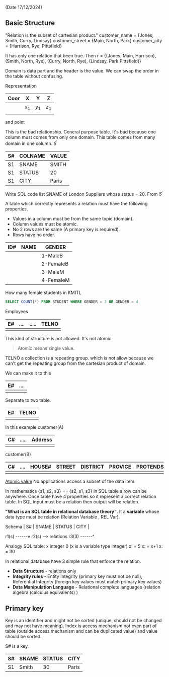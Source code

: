 (Date 17/12/2024)
## Basic Structure
"Relation is the subset of cartesian product."
customer_name = {Jones, Smith, Curry, Lindsay}
customer_street = {Main, North, Park}
customer_city = {Harrison, Rye, Pittsfield}

It has only one relation that been true.
Then r = {(Jones, Main, Harrison), (Smith, North, Rye), (Curry, North, Rye), (Lindsay, Park Pittsfield)}

Domain is data part and the header is the value. We can swap the order in the table without confusing. 

Representation

| Coor | X       | Y       | Z       |
| ---- | ------- | ------- | ------- |
|      | $x_{1}$ | $y_{1}$ | $z_{1}$ |
|      |         |         |         |
and point

This is the bad relationship. General purpose table. It's bad because one column must comes from only one domain. This table comes from many domain in one column.
$S^{'}$

| S#  | COLNAME | VALUE |
| --- | ------- | ----- |
| S1  | SNAME   | SMITH |
| S1  | STATUS  | 20    |
| S1  | CITY    | Paris |
Write SQL code list SNAME of London Suppliers whose status = 20. From $S^{'}$

A table which correctly represents a relation must have the following properties.
- Values in a column must be from the same topic (domain).
- Column values must be atomic.
- No 2 rows are the same (A primary key is required).
- Rows have no order.


| ID# | NAME | GENDER    |
| --- | ---- | --------- |
|     |      | 1-MaleB   |
|     |      | 2-FemaleB |
|     |      | 3-MaleM   |
|     |      | 4-FemaleM |
How many female students in KMITL
```sql
SELECT COUNT(*) FROM STUDENT WHERE GENDER = 2 OR GENDER = 4
```

Employees

| E#  | .... | ..... | TELNO |
| --- | ---- | ----- | ----- |
|     |      |       |       |
This kind of structure is not allowed. It's not atomic.
> Atomic means single value.

TELNO a collection is a repeating group. which is not allow because we can't get the repeating group from the cartesian product of domain. 

We can make it to this

| E#  | .... |
| --- | ---- |
|     |      |

Separate to two table.

| E#  | TELNO |
| --- | ----- |
|     |       |
In this example
customer(A)

| C#  | ..... | Address |
| --- | ----- | ------- |
|     |       |         |
customer(B)

| C#  | .... | HOUSE# | STREET | DISTRICT | PROVICE | PROTENDS |
| --- | ---- | ------ | ------ | -------- | ------- | -------- |
|     |      |        |        |          |         |          |
<u>Atomic value</u>
No applications access a subset of the data item.

In mathematics {s1, s2, s3} == {s2, s1, s3} in SQL table a row can be anywhere. Once table have 4 properties so it represent a correct relation table. In SQL input must be a relation then output will be relation.

**"What is an SQL table in relational database theory"**. 
It a **variable** whose data type must be relation (Relation Variable , REL Var).

Schema
| S# | SNAME | STATUS | CITY |

r1(s) ------v
r2(s) -->  relations
r3(3) ------^

Analogy SQL table:
x integer 0 (x is a variable type integer)
x: = 5
x: = x+1
x: = 30

In relational database have 3 simple rule that enforce the relation.
- **Data Structure** - relations only
- **Integrity rules** - Entity Integrity (primary key must not be null), Referential Integrity (foreign key values must match primary key values)
- **Data Manipulation Language** - Relational complete languages (relation algebra (calculus equivalents) )

## Primary key 
Key is an identifier and might not be sorted (unique, should not be changed and may not have meaning).
Index is access mechanism not even part of table (outside access mechanism and can be duplicated value) and value should be sorted.

S# is a key. 

| S#  | SNAME | STATUS | CITY  |
| --- | ----- | ------ | ----- |
| S1  | Smith | 30     | Paris |
